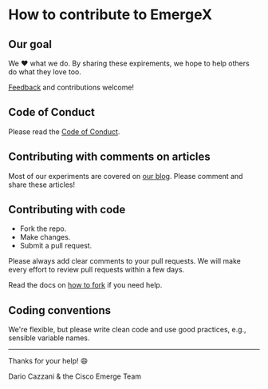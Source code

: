 # How to contribute to EmergeX

## Our goal

We ❤️ what we do. By sharing these expirements, we hope to help others do what they love too. 

[Feedback](mailto:hello@ciscoemerge.com) and contributions welcome!

## Code of Conduct

Please read the [Code of Conduct](https://github.com/ciscoemerge/emergeX/blob/master/CODE_OF_CONDUCT.md).

## Contributing with comments on articles

Most of our experiments are covered on [our blog](https://medium.com/cisco-emerge). Please comment and share these articles!

## Contributing with code

* Fork the repo.
* Make changes.
* Submit a pull request.

Please always add clear comments to your pull requests. We will make every effort to review pull requests within a few days.

Read the docs on [how to fork](https://help.github.com/articles/fork-a-repo/) if you need help.

## Coding conventions

We're flexible, but please write clean code and use good practices, e.g., sensible variable names. 

--------------------------------------------------------------------------------

Thanks for your help! 😄

Dario Cazzani & the Cisco Emerge Team
